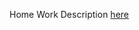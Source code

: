 Home Work Description [here](https://github.com/InkullaVijayantika/Web-Tech-CSI-571/blob/main/HW6/HW6.pdf)
